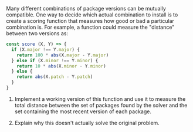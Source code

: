 Many different combinations of package versions can be mutually compatible.
One way to decide which actual combination to install
is to create a <span g="scoring_function">scoring function</span>
that measures how good or bad a particular combination is.
For example,
a function could measure the "distance" between two versions as:

```js
const score (X, Y) => {
  if (X.major !== Y.major) {
    return 100 * abs(X.major - Y.major)
  } else if (X.minor !== Y.minor) {
    return 10 * abs(X.minor - Y.minor)
  } else {
    return abs(X.patch - Y.patch)
  }
}
```

1.  Implement a working version of this function
    and use it to measure the total distance between
    the set of packages found by the solver
    and the set containing the most recent version of each package.

2.  Explain why this doesn't actually solve the original problem.
